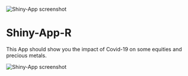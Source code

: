 ![Shiny-App screenshot](https://user-images.githubusercontent.com/73183428/125286994-b5959280-e31c-11eb-9c4a-b8b93003e664.png)
# Shiny-App-R

This App should show you the impact of Covid-19 on some equities and precious metals.

![Shiny-App screenshot](https://user-images.githubusercontent.com/73183428/125286994-b5959280-e31c-11eb-9c4a-b8b93003e664.png)
